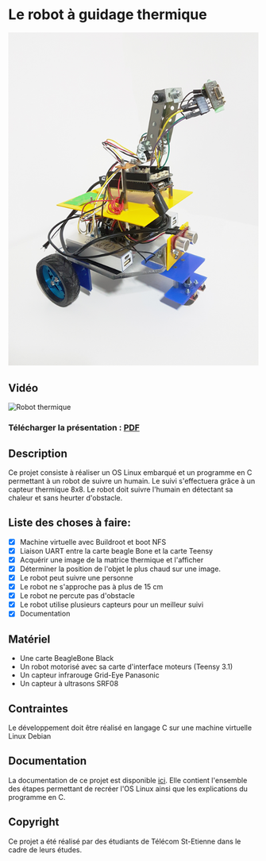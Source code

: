 # Le robot à guidage thermique
![Robot thermique](assets/photo.png)

## Vidéo
![Robot thermique](assets/video.gif)

### Télécharger la présentation : [PDF](assets/presentation.pdf)

## Description
Ce projet consiste à réaliser un OS Linux embarqué et un programme en C permettant à un robot de suivre un humain.
Le suivi s'effectuera grâce à un capteur thermique 8x8. Le robot doit suivre l'humain en détectant sa chaleur et sans heurter d'obstacle.

## Liste des choses à faire:
  - [x] Machine virtuelle avec Buildroot et boot NFS
  - [x] Liaison UART entre la carte beagle Bone et la carte Teensy
  - [x] Acquérir une image de la matrice thermique et l'afficher
  - [x] Déterminer la position de l'objet le plus chaud sur une image.
  - [x] Le robot peut suivre une personne
  - [x] Le robot ne s'approche pas à plus de 15 cm
  - [x] Le robot ne percute pas d'obstacle
  - [x] Le robot utilise plusieurs capteurs pour un meilleur suivi
  - [x] Documentation
  
  ## Matériel
   * Une carte BeagleBone Black
   * Un robot motorisé avec sa carte d'interface moteurs (Teensy 3.1)
   * Un capteur infrarouge Grid-Eye Panasonic
   * Un capteur à ultrasons SRF08
  
  ## Contraintes
  Le développement doit être réalisé en langage C sur une machine virtuelle Linux Debian
  
## Documentation
La documentation de ce projet est disponible [ici](documentation/README.md).
Elle contient l'ensemble des étapes permettant de recréer l'OS Linux ainsi que les explications du programme en C.

## Copyright
Ce projet a été réalisé par des étudiants de Télécom St-Etienne dans le cadre de leurs études.
